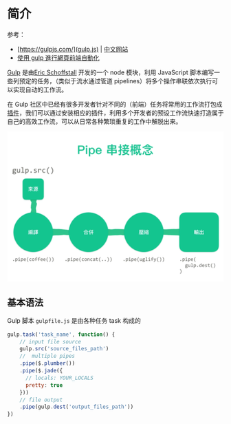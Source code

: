 # 简介
参考：
* [https://gulpjs.com/](gulp.js) | [中文网站](https://www.gulpjs.com.cn/)
* [使用 gulp 進行網頁前端自動化](https://www.udemy.com/course/gulp-learning/)

[Gulp](https://gulpjs.com/) 是由[Eric Schoffstall](https://en.wikipedia.org/wiki/Gulp.js#cite_note-:0-4) 开发的一个 node 模块，利用 JavaScript 脚本编写一些列预定的任务，（类似于流水通过管道 pipelines）将多个操作串联依次执行可以实现自动的工作流。

在 Gulp 社区中已经有很多开发者针对不同的（前端）任务将常用的工作流打包成[插件](https://gulpjs.com/plugins)，我们可以通过安装相应的插件，利用多个开发者的预设工作流快速打造属于自己的高效工作流，可以从日常各种繁琐重复的工作中解脱出来。

![gulp pipe 管道概念](_v_images/20200708214746544_27809.png)

## 基本语法
Gulp 脚本 `gulpfile.js` 是由各种任务 task 构成的

```js
gulp.task('task_name', function() {
    // input file source
    gulp.src('source_files_path')
    //  multiple pipes
    .pipe($.plumber())
    .pipe($.jade({
      // locals: YOUR_LOCALS
      pretty: true
    }))
    // file output
    .pipe(gulp.dest('output_files_path'))
})
```

